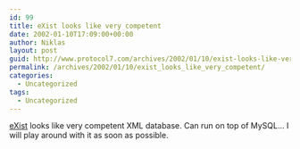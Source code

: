 ```yaml
---
id: 99
title: eXist looks like very competent
date: 2002-01-10T17:09:00+00:00
author: Niklas
layout: post
guid: http://www.protocol7.com/archives/2002/01/10/exist-looks-like-very-competent/
permalink: /archives/2002/01/10/exist_looks_like_very_competent/
categories:
  - Uncategorized
tags:
  - Uncategorized
---
```

<div class='microid-151c62a3ee374aebc380a5170534333e5a472081'>
  <p>
    <a href="http://exist-db.org/">eXist</a> looks like very competent XML database. Can run on top of MySQL&#8230; I will play around with it as soon as possible.
  </p>
</div>